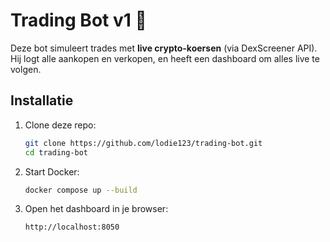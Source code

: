 # Trading Bot v1 🚀

Deze bot simuleert trades met **live crypto-koersen** (via DexScreener API).
Hij logt alle aankopen en verkopen, en heeft een dashboard om alles live te volgen.

## Installatie

1. Clone deze repo:
   ```bash
   git clone https://github.com/lodie123/trading-bot.git
   cd trading-bot
   ```

2. Start Docker:
   ```bash
   docker compose up --build
   ```

3. Open het dashboard in je browser:
   ```
   http://localhost:8050
   ```

